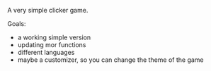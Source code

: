 A very simple clicker game.

Goals:
- a working simple version
- updating mor functions
- different languages
- maybe a customizer, so you can change the theme of the game
